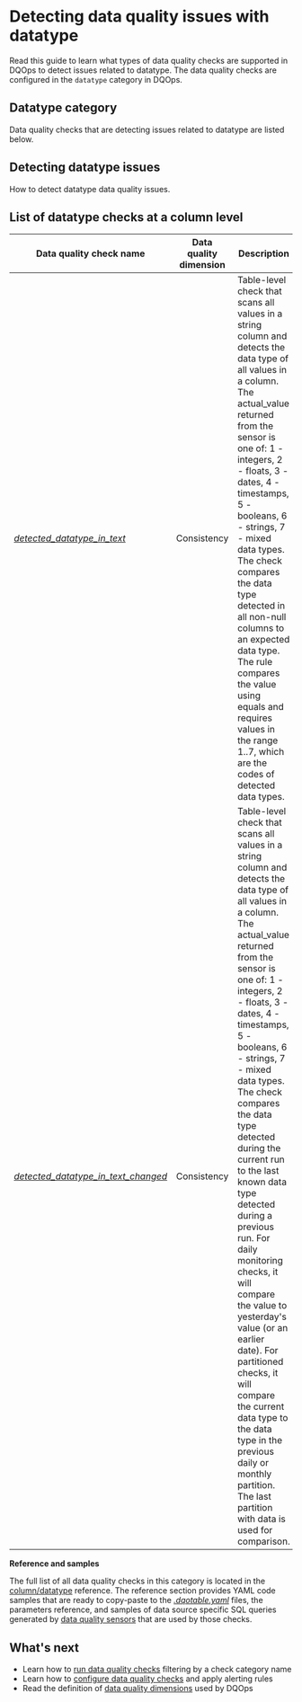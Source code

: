 # Detecting data quality issues with datatype
Read this guide to learn what types of data quality checks are supported in DQOps to detect issues related to datatype.
The data quality checks are configured in the `datatype` category in DQOps.

## Datatype category
Data quality checks that are detecting issues related to datatype are listed below.

## Detecting datatype issues
How to detect datatype data quality issues.

## List of datatype checks at a column level
| Data quality check name | Data quality dimension | Description | Standard check |
|-------------------------|------------------------|-------------|-------|
|[*detected_datatype_in_text*](../../checks/column/datatype/detected-datatype-in-text.md)|Consistency|Table-level check that scans all values in a string column and detects the data type of all values in a column. The actual_value returned from the sensor is one of: 1 - integers, 2 - floats, 3 - dates, 4 - timestamps, 5 - booleans, 6 - strings, 7 - mixed data types. The check compares the data type detected in all non-null columns to an expected data type. The rule compares the value using equals and requires values in the range 1..7, which are the codes of detected data types.|:material-check-bold:|
|[*detected_datatype_in_text_changed*](../../checks/column/datatype/detected-datatype-in-text-changed.md)|Consistency|Table-level check that scans all values in a string column and detects the data type of all values in a column. The actual_value returned from the sensor is one of: 1 - integers, 2 - floats, 3 - dates, 4 - timestamps, 5 - booleans, 6 - strings, 7 - mixed data types. The check compares the data type detected during the current run to the last known data type detected during a previous run. For daily monitoring checks, it will compare the value to yesterday&#x27;s value (or an earlier date). For partitioned checks, it will compare the current data type to the data type in the previous daily or monthly partition. The last partition with data is used for comparison.|:material-check-bold:|


**Reference and samples**

The full list of all data quality checks in this category is located in the [column/datatype](../../checks/column/datatype/index.md) reference.
The reference section provides YAML code samples that are ready to copy-paste to the [*.dqotable.yaml*](../../reference/yaml/TableYaml.md) files,
the parameters reference, and samples of data source specific SQL queries generated by [data quality sensors](../definition-of-data-quality-sensors.md)
that are used by those checks.

## What's next
- Learn how to [run data quality checks](../running-data-quality-checks.md#targeting-a-category-of-checks) filtering by a check category name
- Learn how to [configure data quality checks](../configuring-data-quality-checks-and-rules.md) and apply alerting rules
- Read the definition of [data quality dimensions](../data-quality-dimensions.md) used by DQOps
